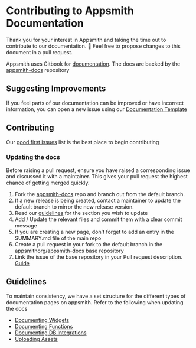# Contributing to Appsmith Documentation

Thank you for your interest in Appsmith and taking the time out to contribute to our documentation. 🙌
Feel free to propose changes to this document in a pull request.

Appsmith uses Gitbook for [documentation](https://docs.appsmith.com). The docs are backed by the [appsmith-docs](https://github.com/appsmithorg/appsmith-docs) repository

## Suggesting Improvements

If you feel parts of our documentation can be improved or have incorrect information, you can open a new issue using our [Documentation Template](https://github.com/appsmithorg/appsmith/issues/new?assignees=Nikhil-Nandagopal&labels=Documentation&template=---documentation-improvement.md&title=%5BDocs%5D+)

## Contributing

Our [good first issues](https://github.com/appsmithorg/appsmith/issues?q=is%3Aissue+is%3Aopen+label%3A%22Good+First+Issue%22+label%3A%22Documentation%22+no%3Aassignee) list is the best place to begin contributing

### Updating the docs

Before raising a pull request, ensure you have raised a corresponding issue and discussed it with a maintainer. This gives your pull request the highest chance of getting merged quickly.

1. Fork the [appsmith-docs](https://github.com/appsmithorg/appsmith-docs) repo and branch out from the default branch.
2. If a new release is being created, contact a maintainer to update the default branch to mirror the new release version.
3. Read our [guidelines](#guidelines) for the section you wish to update
4. Add / Update the relevant files and commit them with a clear commit message
5. If you are creating a new page, don't forget to add an entry in the SUMMARY.md file of the main repo
6. Create a pull request in your fork to the default branch in the appsmithorg/appsmith-docs base repository
7. Link the issue of the base repository in your Pull request description. [Guide](https://docs.github.com/en/free-pro-team@latest/github/managing-your-work-on-github/linking-a-pull-request-to-an-issue)

## Guidelines

To maintain consistency, we have a set structure for the different types of documentation pages on appsmith. Refer to the following when updating the docs

- [Documenting Widgets](Widgets.md)
- [Documenting Functions](InternalFunctions.md)
- [Documenting DB Integrations](DB%20Integrations.md)
- [Uploading Assets](UploadingAssets.md)
